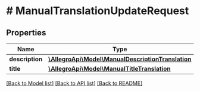 # # ManualTranslationUpdateRequest

## Properties

Name | Type | Description | Notes
------------ | ------------- | ------------- | -------------
**description** | [**\AllegroApi\Model\ManualDescriptionTranslation**](ManualDescriptionTranslation.md) |  | [optional]
**title** | [**\AllegroApi\Model\ManualTitleTranslation**](ManualTitleTranslation.md) |  | [optional]

[[Back to Model list]](../../README.md#models) [[Back to API list]](../../README.md#endpoints) [[Back to README]](../../README.md)
